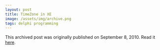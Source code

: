```yaml
---
layout: post
title: TimeZone in XE
image: /assets/img/archive.png
tags: delphi programming
---
```

This archived post was originally published on September 8, 2010. Read it [here](/alex.ciobanu.org/index7080.html).
